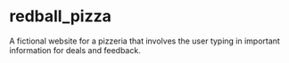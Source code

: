 # redball_pizza
A fictional website for a pizzeria that involves the user typing in important information for deals and feedback.
